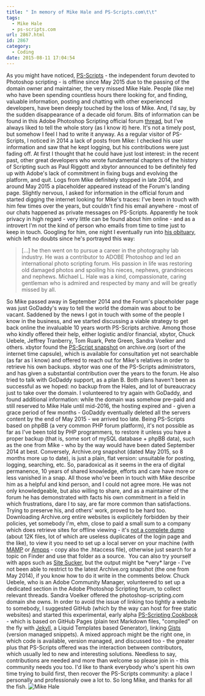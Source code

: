 ```yaml
---
title: " In memory of Mike Hale and PS-Scripts.com\t\t"
tags:
  - Mike Hale
  - ps-scripts.com
url: 2867.html
id: 2867
category:
  - Coding
date: 2015-08-11 17:04:54
---
```


As you might have noticed, [PS-Scripts](http://www.ps-scripts.com) \- the independent forum devoted to Photoshop scripting - is offline since May 2015 due to the passing of the domain owner and maintainer, the very missed Mike Hale. People (like me) who have been spending countless hours there looking for, and finding, valuable information, posting and chatting with other experienced developers, have been deeply touched by the loss of Mike. And, I'd say, by the sudden disappearance of a decade old forum. Bits of information can be found in this Adobe Photoshop Scripting official forum [thread](https://forums.adobe.com/thread/1847411), but I've always liked to tell the whole story (as I know it) here. It's not a timely post, but somehow I feel I had to write it anyway. As a regular visitor of PS-Scripts, I noticed in 2014 a lack of posts from Mike: I checked his user information and saw that he kept logging, but his contributions were just fading off. At first I thought that he could have just lost interest: in the recent past, other great developers who wrote fundamental chapters of the history of Scripting such as Paul Riggott and xbytor announced to be definitely fed up with Adobe's lack of commitment in fixing bugs and evolving the platform, and quit. Logs from Mike definitely stopped in late 2014, and around May 2015 a placeholder appeared instead of the Forum's landing page. Slightly nervous, I asked for information in the official forum and started digging the internet looking for Mike's traces: I've been in touch with him few times over the years, but couldn't find his email anywhere - most of our chats happened as private messages on PS-Scripts. Apparently he took privacy in high regard - very little can be found about him online - and as a introvert I'm not the kind of person who emails from time to time just to keep in touch. Googling for him, one night I eventually run into [his obituary](http://www.charlestonfunerals.com/home/index.cfm/obituaries/view/fh_id/15235/id/3817879), which left no doubts since he's portrayed this way:

> \[...\] he then went on to pursue a career in the photography lab industry. He was a contributor to ADOBE Photoshop and led an international photo scripting forum. His passion in life was restoring old damaged photos and spoiling his nieces, nephews, grandnieces and nephews. Michael L. Hale was a kind, compassionate, caring gentleman who is admired and respected by many and will be greatly missed by all.

So Mike passed away in September 2014 and the Forum's placeholder page was just GoDaddy's way to tell the world the domain was about to be vacant. Saddened by the news I got in touch with some of the people I know in the business, and we started discussing a viable strategy to get back online the invaluable 10 years worth PS-Scripts archive. Among those who kindly offered their help, either logistic and/or financial, xbytor, Chuck Uebele, Jeffrey Tranberry, Tom Ruark, Pete Green, Sandra Voelker and others. xbytor found the [PS-Script snapshot](http://web.archive.org/web/20150314191545/http://ps-scripts.com/) on archive.org (sort of the internet time capsule), which is available for consultation yet not searchable (as far as I know) and offered to reach out for Mike's relatives in order to retrieve his own backups. xbytor was one of the PS-Scripts administrators, and has given a substantial contribution over the years to the forum. He also tried to talk with GoDaddy support, as a plan B. Both plans haven't been as successful as we hoped: no backup from the Hales, and lot of bureaucracy just to take over the domain. I volunteered to try again with GoDaddy, and found additional information: while the domain was somehow pre-paid and still reserved to Mike Hale until mid-2016, the hosting expired and - given a grace period of few months - GoDaddy eventually deleted all the servers content by the end of May 2015 - we arrived too late. Being PS-Scripts based on phpBB (a very common PHP forum platform), it's not possible as far as I've been told by PHP programmers, to restore it unless you have a proper backup (that is, some sort of mySQL database + phpBB data), such as the one from Mike - who by the way would have been dated September 2014 at best. Conversely, Archive.org snapshot (dated May 2015, so 8 months more up to date), is just a plain, flat version: unsuitable for posting, logging, searching, etc. So, paradoxical as it seems in the era of digital permanence, 10 years of shared knowledge, efforts and care have more or less vanished in a snap. All those who've been in touch with Mike describe him as a helpful and kind person, and I could not agree more. He was not only knowledgeable, but also willing to share, and as a maintainer of the forum he has demonstrated with facts his own commitment in a field in which frustrations, dare I to say, are far more common than satisfactions. Trying to preserve his, and others' work, proved to be hard too. Downloading Archive.org entire websites is explicitely forbidden by their policies, yet somebody I'm, ehm, close to paid a small sum to a company which does retrieve sites for offline viewing - it's [not a complete dump](https://dl.dropboxusercontent.com/u/23243188/ps-scripts.zip) (about 12K files, lot of which are useless duplicates of the login page and the like), to view it you need to set up a local server on your machine (with [MAMP](http://mamp.info) or [Ampps](http://www.ampps.com) \- copy also the .htaccess file), otherwise just search for a topic on Finder and use that folder as a source.  You can also try yourself with apps such as [Site Sucker](http://ricks-apps.com/osx/sitesucker/index.html), but the output might be \*very\* large - I've not been able to restrict to the latest Archive.org snapshot (the one from May 2014), if you know how to do it write in the comments below. Chuck Uebele, who is an Adobe Community Manager, volunteered to set up a dedicated section in the Adobe Photoshop Scripting forum, to collect relevant threads. Sandra Voelker offered the photoshop-scripting.com domain she owns. In order to avoid the issue of linking too tightly a website to somebody, I suggested GitHub (which by the way can host for free static websites) and started this experimental, early alpha [PS-Scripting Cookbook](http://undavide.github.io/Photoshop-Scripting-Cookbook/) \- which is based on GitHub Pages (plain text Markdown files, "compiled" on the fly with [Jekyll](http://www.jekyllrb.com), a Liquid Templates based Generator), linking [Gists](http://www.labnol.org/internet/github-gist-tutorial/28499/) (version managed snippets). A mixed approach might be the right one, in which code is available, version managed, and discussed too - the greater plus that PS-Scripts offered was the interaction between contributors, which usually led to new and interesting solutions. Needless to say, contributions are needed and more than welcome so please join in - this community needs you too. I'd like to thank everybody who's spent his own time trying to build first, then recover the PS-Scripts community: a place I personally and professionaly owe a lot to. So long Mike, and thanks for all the fish. ![Mike Hale](http://localhost:8888/wp-content/uploads/2015/08/1398164_profile_pic.jpg)